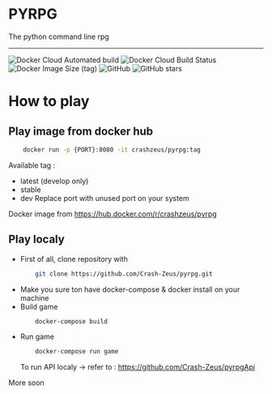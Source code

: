 # PYRPG

The python command line rpg

----------------------
![Docker Cloud Automated build](https://img.shields.io/docker/cloud/automated/crashzeus/pyrpg?style=flat-square)
![Docker Cloud Build Status](https://img.shields.io/docker/cloud/build/crashzeus/pyrpg?style=flat-square)
![Docker Image Size (tag)](https://img.shields.io/docker/image-size/crashzeus/pyrpg/latest?style=flat-square)
![GitHub](https://img.shields.io/github/license/Crash-Zeus/pyrpg?style=flat-square)
![GitHub stars](https://img.shields.io/github/stars/Crash-Zeus/pyrpg?style=social)

# How to play

## Play image from docker hub

```bash 
    docker run -p {PORT}:8080 -it crashzeus/pyrpg:tag
```
Available tag :
- latest (develop only)
- stable
- dev
Replace port with unused port on your system

Docker image from https://hub.docker.com/r/crashzeus/pyrpg

## Play localy
-  First of all, clone repository with 
    ```bash 
        git clone https://github.com/Crash-Zeus/pyrpg.git
    ```
-  Make you sure ton have docker-compose & docker install on your machine
-  Build game
    ```bash 
        docker-compose build
    ```
- Run game
    ```bash 
        docker-compose run game
    ```
    To run API localy
    -> refer to : https://github.com/Crash-Zeus/pyrpgApi

More soon
